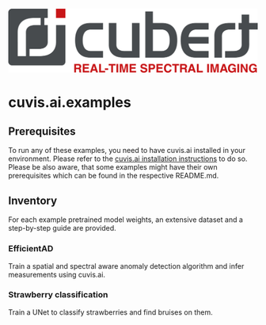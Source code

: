 ![image](https://raw.githubusercontent.com/cubert-hyperspectral/cuvis.sdk/main/branding/logo/banner.png)

# cuvis.ai.examples

## Prerequisites
To run any of these examples, you need to have cuvis.ai installed in your environment. Please refer to the [cuvis.ai installation instructions](https://github.com/cubert-hyperspectral/cuvis.ai?tab=readme-ov-file#installation) to do so.
Please be also aware, that some examples might have their own prerequisites which can be found in the respective README.md.
## Inventory
For each example pretrained model weights, an extensive dataset and a step-by-step guide are provided.

### EfficientAD
Train a spatial and spectral aware anomaly detection algorithm and infer measurements using cuvis.ai. 

### Strawberry classification
Train a UNet to classify strawberries and find bruises on them.